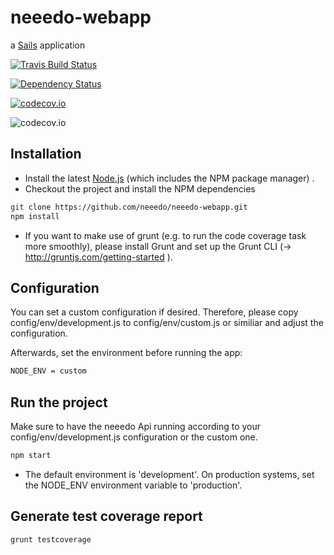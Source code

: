 # neeedo-webapp 

a [Sails](http://sailsjs.org) application

[![Travis Build Status][travis-image]][travis-url]

[![Dependency Status][dependencies-image]][dependencies-url]

[![codecov.io][codecov-image]][codecov-url]

![codecov.io][codecov-report]


Installation
----------

- Install the latest [Node.js](https://nodejs.org/download/) (which includes the NPM package manager) .
- Checkout the project and install the NPM dependencies

```bash
git clone https://github.com/neeedo/neeedo-webapp.git
npm install
```

- If you want to make use of grunt (e.g. to run the code coverage task more smoothly), please install Grunt and set up the Grunt CLI (-> http://gruntjs.com/getting-started ).


Configuration
----------

You can set a custom configuration if desired. Therefore, please copy config/env/development.js to config/env/custom.js or similiar and adjust the configuration. 

Afterwards, set the environment before running the app:

```bash
NODE_ENV = custom
```

Run the project
----------

Make sure to have the neeedo Api running according to your config/env/development.js configuration or the custom one.

```bash
npm start
```

- The default environment is 'development'. On production systems, set the NODE_ENV environment variable to 'production'.

Generate test coverage report
----------

```bash
grunt testcoverage
```
[travis-image]: https://travis-ci.org/neeedo/neeedo-webapp.svg?branch=master
[travis-url]: https://travis-ci.org/neeedo/neeedo-webapp
[dependencies-image]: https://www.versioneye.com/user/projects/552e45184379b22cee000004/badge.svg?style=flat
[dependencies-url]: https://www.versioneye.com/user/projects/552e45184379b22cee000004
[codecov-image]: https://codecov.io/github/neeedo/neeedo-webapp/coverage.svg?branch=master
[codecov-url]: https://codecov.io/github/neeedo/neeedo-webapp?branch=master
[codecov-report]: https://codecov.io/github/neeedo/neeedo-webapp/branch.svg?branch=master
